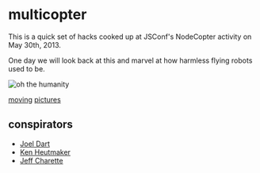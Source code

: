 # multicopter

This is a quick set of hacks cooked up at JSConf's NodeCopter activity on May 30th, 2013.

One day we will look back at this and marvel at how harmless flying robots used to be.

![oh the humanity](http://distilleryimage8.ak.instagram.com/0ec07166c97911e293e422000a1fbe78_7.jpg)

[moving](https://www.youtube.com/watch?v=HUzv_ge-WKA) [pictures](https://vine.co/v/bYD9U35MIIj)

## conspirators

* [Joel Dart](https://github.com/joeldart)
* [Ken Heutmaker](https://github.com/bgok)
* [Jeff Charette](https://twitter.com/wearecharette)
